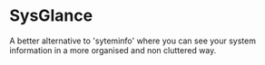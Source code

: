 # SysGlance
A better alternative to 'syteminfo' where you can see your system information in a more organised and non cluttered way.
